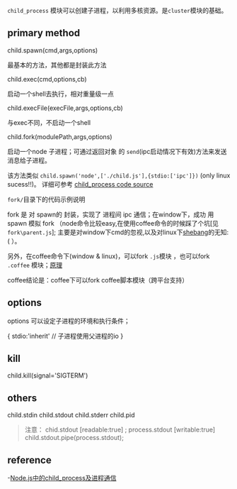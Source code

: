 

`child_process` 模块可以创建子进程，以利用多核资源。是`cluster`模块的基础。


primary method
----


child.spawn(cmd,args,options)

  最基本的方法，其他都是封装此方法


child.exec(cmd,options,cb)

  启动一个shell去执行，相对重量级一点

child.execFile(execFile,args,options,cb)

  与exec不同，不启动一个shell


child.fork(modulePath,args,options)

  启动一个node 子进程；可通过返回对象 的 `send`(ipc启动情况下有效)方法来发送消息给子进程。

  该方法类似 `child.spawn('node',['./child.js'],{stdio:['ipc']})` (only linux sucess!!)。
  详细可参考 [child_process code source](https://github.com/joyent/node/blob/master/lib/child_process.js)


`fork/`目录下的代码示例说明

  fork 是 对 spawn的 封装，实现了 进程间 ipc 通信；在window下，成功 用spawn 模拟 fork
  （node命令比较easy,在使用coffee命令的时候踩了个坑[见 `fork\parent.js`];
  主要是对window下cmd的忽视,以及对linux下[shebang](http://zh.wikipedia.org/wiki/Shebang)的无知:( ）。

  另外，在coffee命令下(window & linux)，可以fork  `.js`模块 ，也可以fork `.coffee` 模块；[原理](https://github.com/jashkenas/coffeescript/blob/0a82ac7d696e43b88cd47b666f1b3975523b4892/src/register.coffee)

  coffee结论是：coffee下可以fork coffee脚本模块（跨平台支持）




options
----

options 可以设定子进程的环境和执行条件；

{
	stdio:'inherit' // 子进程使用父进程的io
}



kill
----


child.kill(signal='SIGTERM')




others
----

child.stdin
child.stdout
child.stderr
child.pid


>注意：
chid.stdout  [readable:true] ; process.stdout [writable:true]
child.stdout.pipe(process.stdout);


reference
----

 -[Node.js中的child_process及进程通信](https://www.byvoid.com/zhs/blog/node-child-process-ipc)